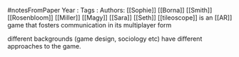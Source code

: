 #notesFromPaper
Year   :
Tags   :
Authors: [[Sophie]] [[Borna]] [[Smith]] [[Rosenbloom]] [[Miller]] [[Magy]] [[Sara]] [[Seth]]
[[tileoscope]] is an [[AR]] game that fosters communication in its multiplayer form

different backgrounds (game design, sociology etc) have different approaches to the game.
